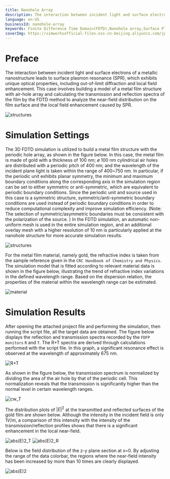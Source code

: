 ```yaml
---
title: Nanohole Array
description: The interaction between incident light and surface electrons of a metallic nanostructure leads to surface plasmon resonance (SPR), which exhibits unique optical properties, including out-of-limit diffraction and local field enhancement. This case involves building a model of a metal film structure with air-hole array and calculating the transmission and reflection spectra of the film by the FDTD method to analyze the near-field distribution on the film surface and the local field enhancement caused by SPR.
language: en-US
businessId: nanohole-array
keywords: Finite Difference Time Domain(FDTD),Nanohole array,Surface Plasmon Resonance(SPR)
coverImg: https://simworksofficial-files.oss-cn-beijing.aliyuncs.com/jpg/nanohole_array_structures_20240119145000A051.jpg
---
```


# Preface

The interaction between incident light and surface electrons of a metallic nanostructure leads to surface plasmon resonance (SPR), which exhibits unique optical properties, including out-of-limit diffraction and local field enhancement. This case involves building a model of a metal film structure with air-hole array and calculating the transmission and reflection spectra of the film by the FDTD method to analyze the near-field distribution on the film surface and the local field enhancement caused by SPR.

![structures](https://simworksofficial-files.oss-cn-beijing.aliyuncs.com/mdfile/resources/img/nanohole_array_structures.png)

# Simulation Settings

The 3D FDTD simulation is utilized to build a metal film structure with the periodic hole array, as shown in the figure below. In this case, the metal film is made of gold with a thickness of 100 nm; $ø$ 100 nm cylindrical air holes are distributed with a periodic pitch of 400 nm; and the wavelength of the incident plane light is taken within the range of 400~750 nm. In particular, if the periodic unit exhibits planar symmetry, the minimum and maximum boundary conditions along the corresponding axis in the simulation region can be set to either symmetric or anti-symmetric, which are equivalent to periodic boundary conditions. Since the periodic unit and source used in this case is a symmetric structure, symmetric/anti-symmetric boundary conditions are used instead of periodic boundary conditions in order to reduce computational complexity and improve simulation efficiency. (Note: The selection of symmetric/asymmetric boundaries must be consistent with the polarization of the source. ) In the FDTD simulation, an automatic non-uniform mesh is used in the entire simulation region, and an additional overlay mesh with a higher resolution of 10 nm is particularly applied at the nanohole structure for more accurate simulation results.

![structures](https://simworksofficial-files.oss-cn-beijing.aliyuncs.com/mdfile/resources/img/nanohole_array_simulation_structures.png)

For the metal film material, namely gold, the refractive index is taken from the sample reference given in the `CRC Handbook of Chemistry and Physics`. The simulation model that is fitted according to relevant material data is shown in the figure below, illustrating the trend of refractive index variations in the defined wavelength range. Based on the dispersion relation, the properties of the material within the wavelength range can be estimated.

![material](https://simworksofficial-files.oss-cn-beijing.aliyuncs.com/mdfile/resources/img/nanohole_array_Au_material_fit_1.png)

# Simulation Results

After opening the attached project file and performing the simulation, then running the script file, all the target data are obtained.
The figure below displays the reflection and transmission spectra recorded by the `FDFP monitors` `R` and `T`. The R+T spectra are derived through calculations performed with the script file. In this graph, a significant resonance effect is observed at the wavelength of approximately 675 nm.

![R+T](https://simworksofficial-files.oss-cn-beijing.aliyuncs.com/mdfile/resources/img/nanohole_array_T_and_R_1.png)

As shown in the figure below, the transmission spectrum is normalized by dividing the area of the air hole by that of the periodic cell. This normalization reveals that the transmission is significantly higher than the normal level in certain wavelength ranges.

![cw_T](https://simworksofficial-files.oss-cn-beijing.aliyuncs.com/mdfile/resources/img/nanohole_array_T_normalized_1.png)

The distribution plots of $|E|^2$ at the transmitted and reflected surfaces of the gold film are shown below. Although the intensity in the incident field is only 1$V/m$, a comparison of this intensity with the intensity of the transmission/reflection profiles shows that there is a significant enhancement in the local near-field.

![abs(E)2_T](https://simworksofficial-files.oss-cn-beijing.aliyuncs.com/mdfile/resources/img/nanohole_array_Transmitted_surface_E_1.png)
![abs(E)2_R](https://simworksofficial-files.oss-cn-beijing.aliyuncs.com/mdfile/resources/img/nanohole_array_reflected_surface_E_1.png)

Below is the field distribution of the z-y plane section at x=0. By adjusting the range of the data colorbar, the regions where the near-field intensity has been increased by more than 10 times are clearly displayed.

![abs(E)2](https://simworksofficial-files.oss-cn-beijing.aliyuncs.com/mdfile/resources/img/nanohole_array_zyplane_surface_E_1.png)

